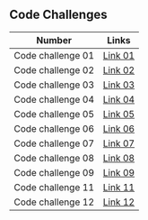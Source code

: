 
## Code Challenges

| Number            | Links                                                  |
|-------------------|--------------------------------------------------------|
|Code challenge 01  | [Link 01](./array-reverse/array_reverse.md)            |
|Code challenge 02  | [Link 02](./array-insert-shift/array-insert-shift.md)  |
|Code challenge 03  | [Link 03](./array-binary-search/array-binary-search.md)|
|Code challenge 04  | [Link 04](./)                                          |
|Code challenge 05  | [Link 05](./linked_list/md_files/linked_list.md)       |
|Code challenge 06  | [Link 06](./linked_list/md_files/linked_list_CC06.md)  |
|Code challenge 07  | [Link 07](./linked_list/md_files/linked_list_CC07.md)  |
|Code challenge 08  | [Link 08](./linked_list/md_files/linked_list_CC08.md)  |
|Code challenge 09  | [Link 09](./linked_list/md_files/linked_list_CC09.md)  |
|Code challenge 11  | [Link 11](./linked_list/md_files/linked_list_CC11.md)  |
|Code challenge 12  | [Link 12](./linked_list/md_files/linked_list_CC12.md)  |
